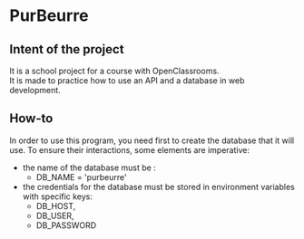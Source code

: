 # PurBeurre

## Intent of the project

It is a school project for a course with OpenClassrooms.  
It is made to practice how to use an API and a database in web development.  

## How-to

In order to use this program, you need first to create the database that it will use.
To ensure their interactions, some elements are imperative:
   - the name of the database must be : 
     - DB_NAME = 'purbeurre'
   - the credentials for the database must be stored in environment variables with specific keys:
     - DB_HOST, 
     - DB_USER, 
     - DB_PASSWORD

